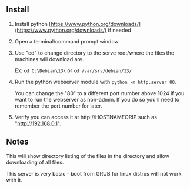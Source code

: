 ## Install
1. Install python [https://www.python.org/downloads/](https://www.python.org/downloads/) if needed
2. Open a terminal/command prompt window
3. Use "cd" to change directory to the serve root/where the files the machines will download are.
   
    Ex: `cd C:\Debian\13\` or `cd /var/srv/debian/13/`
4. Run the python webserver module with `python -m http.server 80`.

   You can change the "80" to a different port number above 1024 if you want to run the webserver as non-admin. If you do so you'll need to remember the port number for later.
5. Verify you can access it at http://HOSTNAMEORIP such as "http://192.168.0.1".

## Notes
This will show directory listing of the files in the directory and allow downloading of all files.

This server is very basic - boot from GRUB for linux distros will not work with it.
